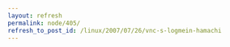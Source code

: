 ```yaml
---
layout: refresh
permalink: node/405/
refresh_to_post_id: /linux/2007/07/26/vnc-s-logmein-hamachi
---
```

